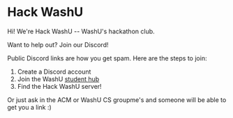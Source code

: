 # Hack WashU

Hi! We're Hack WashU -- WashU's hackathon club.

Want to help out? Join our Discord! 

Public Discord links are how you get spam. Here are the steps to join:
1. Create a Discord account
2. Join the WashU [student hub](https://support.discord.com/hc/en-us/articles/4406046651927-Discord-Student-Hubs-FAQ)
3. Find the Hack WashU server!

Or just ask in the ACM or WashU CS groupme's and someone will be able to get you a link :)

